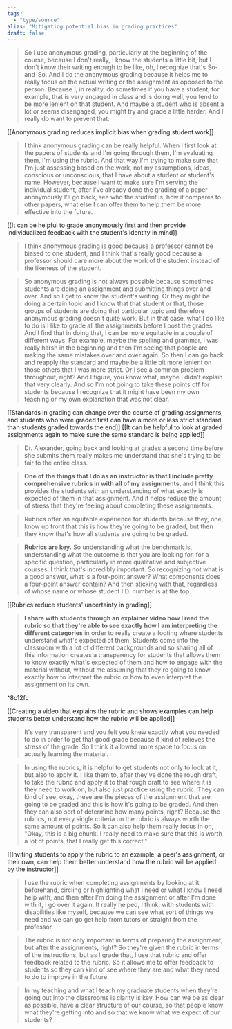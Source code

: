 ```yaml
---
tags:
  - "type/source"
alias: "Mitigating potential bias in grading practices"
draft: false
---
```

> So I use anonymous grading, particularly at the beginning of the course, because I don't really, I know the students a little bit, but I don't know their writing enough to be like, oh, I recognize that's So-and-So. And I do the anonymous grading because it helps me to really focus on the actual writing or the assignment as opposed to the person. Because I, in reality, do sometimes if you have a student, for example, that is very engaged in class and is doing well, you tend to be more lenient on that student. And maybe a student who is absent a lot or seems disengaged, you might try and grade a little harder. And I really do want to prevent that. 

[[Anonymous grading reduces implicit bias when grading student work]]

> I think anonymous grading can be really helpful. When I first look at the papers of students and I'm going through them, I'm evaluating them, I'm using the rubric. And that way I'm trying to make sure that I'm just assessing based on the work, not my assumptions, ideas, conscious or unconscious, that I have about a student or student's name. However, because I want to make sure I'm serving the individual student, after I've already done the grading of a paper anonymously I'll go back, see who the student is, how it compares to other papers, what else I can offer them to help them be more effective into the future.  

[[It can be helpful to grade anonymously first and then provide individualized feedback with the student's identity in mind]]

> I think anonymous grading is good because a professor cannot be biased to one student, and I think that's really good because a professor should care more about the work of the student instead of the likeness of the student.  

> So anonymous grading is not always possible because sometimes students are doing an assignment and submitting things over and over. And so I get to know the student's writing. Or they might be doing a certain topic and I know that that student or that, those groups of students are doing that particular topic and therefore anonymous grading doesn't quite work. But in that case, what I do like to do is I like to grade all the assignments before I post the grades. And I find that in doing that, I can be more equitable in a couple of different ways. For example, maybe the spelling and grammar, I was really harsh in the beginning and then I'm seeing that people are making the same mistakes over and over again. So then I can go back and reapply the standard and maybe be a little bit more lenient on those others that I was more strict. Or I see a common problem throughout, right? And I figure, you know what, maybe I didn't explain that very clearly. And so I'm not going to take these points off for students because I recognize that it might have been my own teaching or my own explanation that was not clear.  

[[Standards in grading can change over the course of grading assignments, and students who were graded first can have a more or less strict standard than students graded towards the end]]
[[It can be helpful to look at graded assignments again to make sure the same standard is being applied]]

> Dr. Alexander, going back and looking at grades a second time before she submits them really makes me understand that she's trying to be fair to the entire class. 

> **One of the things that I do as an instructor is that I include pretty comprehensive rubrics in with all of my assignments**, and I think this provides the students with an understanding of what exactly is expected of them in that assignment. And it helps reduce the amount of stress that they're feeling about completing these assignments.  

> Rubrics offer an equitable experience for students because they, one, know up front that this is how they're going to be graded, but then they know that's how all students are going to be graded.

> **Rubrics are key.** So understanding what the benchmark is, understanding what the outcome is that you are looking for, for a specific question, particularly in more qualitative and subjective courses, I think that's incredibly important. So recognizing not what is a good answer, what is a four-point answer? What components does a four-point answer contain? And then sticking with that, regardless of whose name or whose student I.D. number is at the top. 

[[Rubrics reduce students' uncertainty in grading]]

> **I share with students through an explainer video how I read the rubric so that they're able to see exactly how I am interpreting the different categories** in order to really create a footing where students understand what's expected of them. Students come into the classroom with a lot of different backgrounds and so sharing all of this information creates a transparency for students that allows them to know exactly what's expected of them and how to engage with the material without, without me assuming that they're going to know exactly how to interpret the rubric or how to even interpret the assignment on its own. 

^8c12fc

[[Creating a video that explains the rubric and shows examples can help students better understand how the rubric will be applied]]

> It's very transparent and you felt you knew exactly what you needed to do in order to get that good grade because it kind of relieves the stress of the grade. So I think it allowed more space to focus on actually learning the material. 

> In using the rubrics, it is helpful to get students not only to look at it, but also to apply it. I like them to, after they've done the rough draft, to take the rubric and apply it to that rough draft to see where it is they need to work on, but also just practice using the rubric. They can kind of see, okay, these are the pieces of the assignment that are going to be graded and this is how it's going to be graded. And then they can also sort of determine how many points, right? Because the rubrics, not every single criteria on the rubric is always worth the same amount of points. So it can also help them really focus in on, "Okay, this is a big chunk. I really need to make sure that this is worth a lot of points, that I really get this correct." 

[[Inviting students to apply the rubric to an example, a peer's assignment, or their own, can help them better understand how the rubric will be applied by the instructor]]

> I use the rubric when completing assignments by looking at it beforehand, circling or highlighting what I need or what I know I need help with, and then after I'm doing the assignment or after I'm done with it, I go over it again. It really helped, I think, with students with disabilities like myself, because we can see what sort of things we need and we can go get help from tutors or straight from the professor.  

> The rubric is not only important in terms of preparing the assignment, but after the assignments, right? So they're given the rubric in terms of the instructions, but as I grade that, I use that rubric and offer feedback related to the rubric. So it allows me to offer feedback to students so they can kind of see where they are and what they need to do to improve in the future. 

> In my teaching and what I teach my graduate students when they're going out into the classrooms is clarity is key. How can we be as clear as possible, have a clear structure of our course, so that people know what they're getting into and so that we know what we expect of our students?